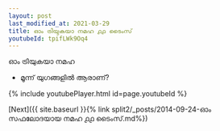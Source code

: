 ```yaml
---
layout: post
last_modified_at: 2021-03-29
title: ഓം ട്രിയുകയാ നമഹ ൧൧ ടൈംസ്
youtubeId: tpifLWk9Oq4
---
```

 
 
 ഓം ട്രിയുകയാ നമഹ 
 
 -  മൂന്ന് യുഗങ്ങളിൽ ആരാണ്? 
 
  
 
  
 
 
 
 
 
 


{% include youtubePlayer.html id=page.youtubeId %}
 
[Next]({{ site.baseurl }}{% link  split2/_posts/2014-09-24-ഓം സഫലോദയായ നമഹ ൧൧ ടൈംസ്.md%})
 
